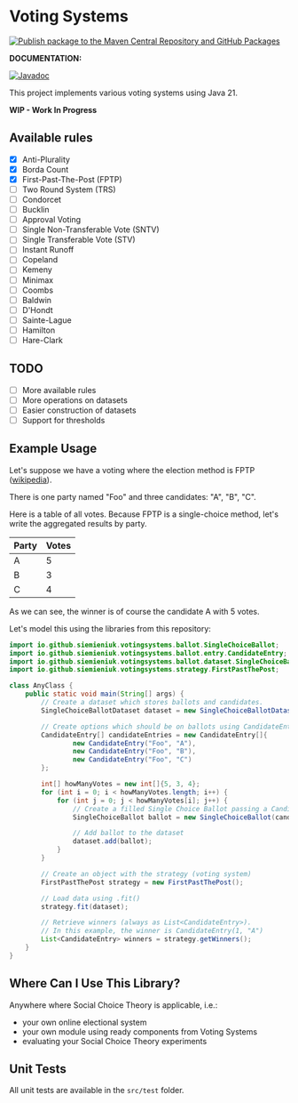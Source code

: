 # Voting Systems

[![Publish package to the Maven Central Repository and GitHub Packages](https://github.com/siemieniuk/voting-systems/actions/workflows/publish.yml/badge.svg)](https://github.com/siemieniuk/voting-systems/actions/workflows/publish.yml)

**DOCUMENTATION:**

[![Javadoc](https://img.shields.io/badge/JavaDoc-Online-green)](https://siemieniuk.github.io/votingsystems/javadoc/)

This project implements various voting systems using Java 21.

**WIP - Work In Progress**

## Available rules

- [X] Anti-Plurality
- [X] Borda Count
- [X] First-Past-The-Post (FPTP)
- [ ] Two Round System (TRS)
- [ ] Condorcet
- [ ] Bucklin
- [ ] Approval Voting
- [ ] Single Non-Transferable Vote (SNTV)
- [ ] Single Transferable Vote (STV)
- [ ] Instant Runoff
- [ ] Copeland
- [ ] Kemeny
- [ ] Minimax
- [ ] Coombs
- [ ] Baldwin
- [ ] D'Hondt
- [ ] Sainte-Lague
- [ ] Hamilton
- [ ] Hare-Clark

## TODO
- [ ] More available rules
- [ ] More operations on datasets
- [ ] Easier construction of datasets
- [ ] Support for thresholds

## Example Usage

Let's suppose we have a voting where the election method is FPTP
([wikipedia](https://en.wikipedia.org/wiki/First-past-the-post_voting)). 

There is one party named "Foo" and three candidates: "A", "B", "C".

Here is a table of all votes. Because FPTP is a single-choice method,
let's write the aggregated results by party.

| Party | Votes |
|-------|-------|
| A     | 5     |
| B     | 3     |
| C     | 4     |

As we can see, the winner is of course the candidate A with 5 votes.

Let's model this using the libraries from this repository:

```java
import io.github.siemieniuk.votingsystems.ballot.SingleChoiceBallot;
import io.github.siemieniuk.votingsystems.ballot.entry.CandidateEntry;
import io.github.siemieniuk.votingsystems.ballot.dataset.SingleChoiceBallotDataset;
import io.github.siemieniuk.votingsystems.strategy.FirstPastThePost;

class AnyClass {
    public static void main(String[] args) {
        // Create a dataset which stores ballots and candidates.
        SingleChoiceBallotDataset dataset = new SingleChoiceBallotDataset();

        // Create options which should be on ballots using CandidateEntry object.
        CandidateEntry[] candidateEntries = new CandidateEntry[]{
                new CandidateEntry("Foo", "A"),
                new CandidateEntry("Foo", "B"),
                new CandidateEntry("Foo", "C")
        };

        int[] howManyVotes = new int[]{5, 3, 4};
        for (int i = 0; i < howManyVotes.length; i++) {
            for (int j = 0; j < howManyVotes[i]; j++) {
                // Create a filled Single Choice Ballot passing a CandidateEntry instance.
                SingleChoiceBallot ballot = new SingleChoiceBallot(candidateEntries[i]);

                // Add ballot to the dataset
                dataset.add(ballot);
            }
        }

        // Create an object with the strategy (voting system)
        FirstPastThePost strategy = new FirstPastThePost();

        // Load data using .fit()
        strategy.fit(dataset);

        // Retrieve winners (always as List<CandidateEntry>).
        // In this example, the winner is CandidateEntry(1, "A")
        List<CandidateEntry> winners = strategy.getWinners();
    }
}
```

## Where Can I Use This Library?

Anywhere where Social Choice Theory is applicable, i.e.:
- your own online electional system
- your own module using ready components from Voting Systems
- evaluating your Social Choice Theory experiments

## Unit Tests

All unit tests are available in the `src/test` folder.
